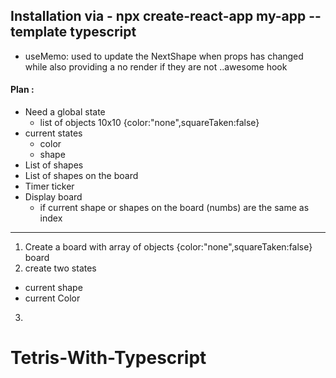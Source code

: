 ## Installation via - npx create-react-app my-app --template typescript

- useMemo: used to update the NextShape when props has changed while also providing a no render if they are not ..awesome hook

#### Plan :

- Need a global state
  - list of objects 10x10 {color:"none",squareTaken:false}
- current states
  - color
  - shape
- List of shapes
- List of shapes on the board
- Timer ticker
- Display board
  - if current shape or shapes on the board (numbs) are the same as index

---

1. Create a board with array of objects {color:"none",squareTaken:false} board
2. create two states

- current shape
- current Color

3.
# Tetris-With-Typescript
